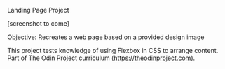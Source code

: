Landing Page Project

[screenshot to come]

Objective: Recreates a web page based on a provided design image

This project tests knowledge of using Flexbox in CSS to arrange content. Part of The Odin Project curriculum (https://theodinproject.com).
